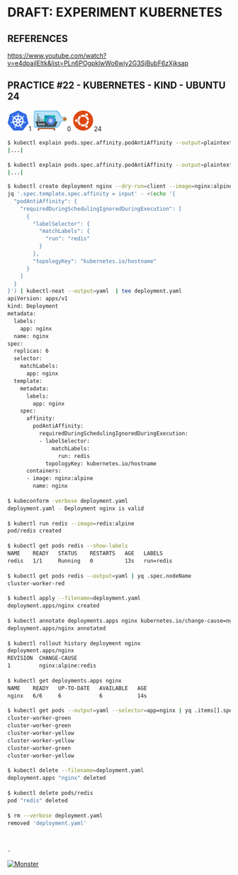 # DRAFT: EXPERIMENT KUBERNETES

## REFERENCES

https://www.youtube.com/watch?v=e4dpaiIEltk&list=PLn6POgpklwWo6wiy2G3SjBubF6zXjksap

## PRACTICE #22 - KUBERNETES - KIND - UBUNTU 24

[![Kubernetes](img/kubernetes.webp "Kubernetes")](https://kubernetes.io)1
[![Kind](img/kind.webp "Kind")](https://kind.sigs.k8s.io)0
[![Ubuntu](img/ubuntu.webp "Ubuntu")](https://ubuntu.com)24

```bash
$ kubectl explain pods.spec.affinity.podAntiAffinity --output=plaintext-openapiv2
|...|

$ kubectl explain pods.spec.affinity.podAntiAffinity --output=plaintext-openapiv2 --recursive
|...|
```

```bash
$ kubectl create deployment nginx --dry-run=client --image=nginx:alpine --output=json --replicas=6 |
jq '.spec.template.spec.affinity = input' - <(echo '{
  "podAntiAffinity": {
    "requiredDuringSchedulingIgnoredDuringExecution": [
      {
        "labelSelector": {
          "matchLabels": {
            "run": "redis"
          }
        },
        "topologyKey": "kubernetes.io/hostname"
      }
    ]
  }
}') | kubectl-neat --output=yaml  | tee deployment.yaml
apiVersion: apps/v1
kind: Deployment
metadata:
  labels:
    app: nginx
  name: nginx
spec:
  replicas: 6
  selector:
    matchLabels:
      app: nginx
  template:
    metadata:
      labels:
        app: nginx
    spec:
      affinity:
        podAntiAffinity:
          requiredDuringSchedulingIgnoredDuringExecution:
          - labelSelector:
              matchLabels:
                run: redis
            topologyKey: kubernetes.io/hostname
      containers:
      - image: nginx:alpine
        name: nginx

$ kubeconform -verbose deployment.yaml
deployment.yaml - Deployment nginx is valid

$ kubectl run redis --image=redis:alpine
pod/redis created

$ kubectl get pods redis --show-labels
NAME    READY   STATUS    RESTARTS   AGE   LABELS
redis   1/1     Running   0          13s   run=redis

$ kubectl get pods redis --output=yaml | yq .spec.nodeName
cluster-worker-red

$ kubectl apply --filename=deployment.yaml
deployment.apps/nginx created

$ kubectl annotate deployments.apps nginx kubernetes.io/change-cause=nginx:alpine:redis
deployment.apps/nginx annotated

$ kubectl rollout history deployment nginx
deployment.apps/nginx
REVISION  CHANGE-CAUSE
1         nginx:alpine:redis

$ kubectl get deployments.apps nginx
NAME    READY   UP-TO-DATE   AVAILABLE   AGE
nginx   6/6     6            6           14s

$ kubectl get pods --output=yaml --selector=app=nginx | yq .items[].spec.nodeName
cluster-worker-green
cluster-worker-green
cluster-worker-yellow
cluster-worker-yellow
cluster-worker-green
cluster-worker-yellow

$ kubectl delete --filename=deployment.yaml
deployment.apps "nginx" deleted

$ kubectl delete pods/redis
pod "redis" deleted

$ rm --verbose deployment.yaml
removed 'deployment.yaml'
```

&nbsp;

`-`

[![Monster](https://avatars.githubusercontent.com/u/47848582?s=96&v=4 "Boo!")](../README.md)

